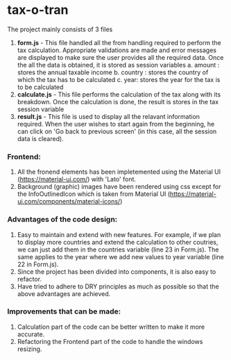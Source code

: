 # tax-o-tran

The project mainly consists of 3 files
1. **form.js** - This file handled all the from handling required to perform the tax calculation. Appropriate validations are made and error messages are displayed to make sure the user provides all the required data. Once the all the data is obtained, it is stored as session variables
  a. amount : stores the annual taxable income
  b. country : stores the country of which the tax has to be calculated
  c. year: stores the year for the tax is to be calculated
2. **calculate.js** - This file performs the calculation of the tax along with its breakdown. Once the calculation is done, the result is stores in the tax session variable
3. **result.js** - This file is used to display all the relavant information required. When the user wishes to start again from the beginning, he can click on 'Go back to previous screen' (in this case, all the session data is cleared).

### Frontend:
1. All the fronend elements has been impletemented using the Material UI (https://material-ui.com/) with 'Lato' font.
2. Background (graphic) images have been rendered using css except for the InfoOutlinedIcon which is taken from Material UI (https://material-ui.com/components/material-icons/)

### Advantages of the code design:
1. Easy to maintain and extend with new features. For example, if we plan to display more countries and extend the calculation to other coutries, we can just add them in the countries variable (line 23 in Form.js). The same applies to the year where we add new values to year variable (line 22 in Form.js).
2. Since the project has been divided into components, it is also easy to refactor. 
3. Have tried to adhere to DRY principles as much as possible so that the above advantages are achieved.

### Improvements that can be made:
1. Calculation part of the code can be better written to make it more accurate.
2. Refactoring the Frontend part of the code to handle the windows resizing.

